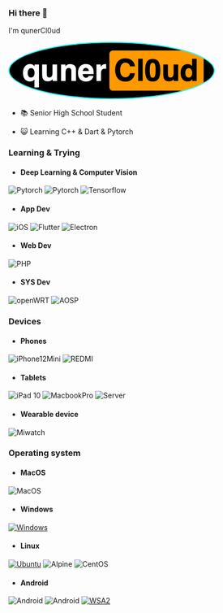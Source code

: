 ### Hi there 👋
I'm qunerCl0ud

<div>
     <a href="https://github.com/qunerCloud"><img src="/logo.png" width="auto" height="auto"                                              alt="logo.png" style="border: 2px solid cyan; border-radius: 50%"></a>
   </div>
   

- 📚 Senior High School Student

- 😺 Learning C++ & Dart & Pytorch

### Learning & Trying
- #### Deep Learning & Computer Vision
![Pytorch](https://img.shields.io/badge/Pytorch%20Vision-000000?style=for-the-badge&logo=pytorch&logoColor=FFFFFF&labelColor=000000)
![Pytorch](https://img.shields.io/badge/Yolo%20V5&V8-000000?style=for-the-badge&logo=yolo&logoColor=FFFFFF&labelColor=000000)
![Tensorflow](https://img.shields.io/badge/(Paused)Tensorflow%20Keras-000000?style=for-the-badge&logo=tensorflow&logoColor=FFFFFF&labelColor=000000)

- #### App Dev
![iOS](https://img.shields.io/badge/iOS%20Swift-000000?style=for-the-badge&logo=swift&logoColor=FFFFFF&labelColor=000000)
![Flutter](https://img.shields.io/badge/Flutter%20Dart-000000?style=for-the-badge&logo=dart&logoColor=FFFFFF&labelColor=000000)
![Electron](https://img.shields.io/badge/Electron-000000?style=for-the-badge&logo=electron&logoColor=FFFFFF&labelColor=000000)

- #### Web Dev
![PHP](https://img.shields.io/badge/PHP%207.4-000000?style=for-the-badge&logo=php&logoColor=FFFFFF&labelColor=000000)

- #### SYS Dev
![openWRT](https://img.shields.io/badge/openWRT%2023.02-000000?style=for-the-badge&logo=openwrt&logoColor=FFFFFF&labelColor=000000)
![AOSP](https://img.shields.io/badge/AOSP-000000?style=for-the-badge&logo=android&logoColor=FFFFFF&labelColor=000000)

### Devices
- #### Phones
![iPhone12Mini](https://img.shields.io/badge/iPhone%2012%20-Mini🥰-ED9121?style=for-the-badge&logo=apple&logoColor=white&labelColor=black)
![REDMI](https://img.shields.io/badge/-RedMi%20Note12-red?style=for-the-badge&logo=xiaomi)

- #### Tablets
![iPad 10](https://img.shields.io/badge/ipad%2010-000000?style=for-the-badge&logo=apple&logoColor=FFFFFF&labelColor=000000)
![MacbookPro](https://img.shields.io/badge/Macbook%20Pro-000000?style=for-the-badge&logo=apple&logoColor=FFFFFF&labelColor=000000)
![Server](https://img.shields.io/badge/DELL%20R720XD-000000?style=for-the-badge&logo=DELL&logoColor=FFFFFF&labelColor=000000)

- #### Wearable device
![Miwatch](https://img.shields.io/badge/MiWatch%20%20-DCDCDC?style=for-the-badge&logo=WearOS&logoColor=F8F8FF&labelColor=000000)

### Operating system
- #### MacOS
![MacOS](https://img.shields.io/badge/MacOS%20Ventura-000000?style=for-the-badge&logo=apple&logoColor=FFFFFF&labelColor=000000)

- #### Windows
 [![Windows](https://img.shields.io/badge/Windows%2010N%2022H2-00BBFF?style=for-the-badge&logo=Windows11&logoColor=FFFFFF&labelColor=00BBFF)](https://www.microsoft.com/windows/windows-10)

- #### Linux
[![Ubuntu](https://img.shields.io/badge/Ubuntu%2022.04LTS-FF5733?style=for-the-badge&logo=ubuntu&logoColor=F8F8FF)](https://www.releases.ubuntu.com/focal/)
![Alpine](https://img.shields.io/badge/Alpine%20Linux-yellow?style=for-the-badge&logo=linux&logoColor=F8F8FF)
![CentOS](https://img.shields.io/badge/CentOS%207-purple?style=for-the-badge&logo=centos&logoColor=F8F8FF)

- #### Android
![Android](https://img.shields.io/badge/Android%2012-00C000?style=for-the-badge&logo=android&logoColor=FFFFFF&labelColor=00C000)
![Android](https://img.shields.io/badge/LineageOS%2019-00C000?style=for-the-badge&logo=android&logoColor=FFFFFF&labelColor=00C000)
[![WSA2](https://img.shields.io/badge/Windows%20Subsystem%20for%20Android%202-00C000?style=for-the-badge&logo=Windows11&logoColor=FFFFFF&labelColor=00C000)](https://learn.microsoft.com/windows/android/wsa/)
